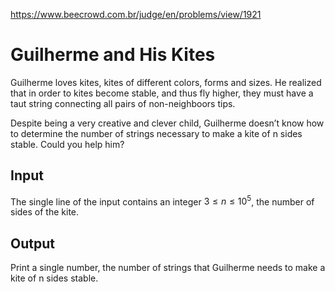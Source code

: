 https://www.beecrowd.com.br/judge/en/problems/view/1921

# Guilherme and His Kites

Guilherme loves kites, kites of different colors, forms and sizes. He realized
that in order to kites become stable, and thus fly higher, they must have a
taut string connecting all pairs of non-neighboors tips.

Despite being a very creative and clever child, Guilherme doesn’t know how to
determine the number of strings necessary to make a kite of n sides stable.
Could you help him?

## Input

The single line of the input contains an integer $3 \leq n \leq 10^5$, the
number of sides of the kite.

## Output

Print a single number, the number of strings that Guilherme needs to make a
kite of n sides stable.
